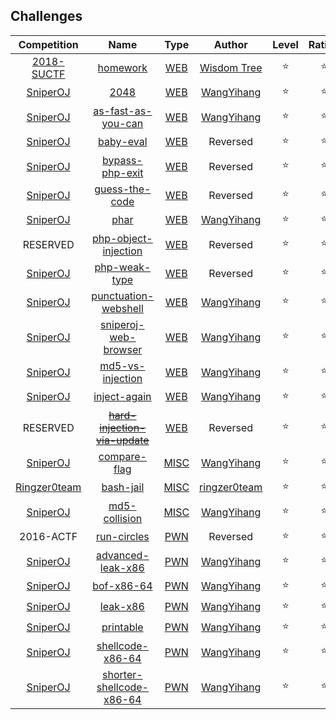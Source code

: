 ## Challenges

| Competition | Name | Type | Author | Level | Rating | Writeup |
| :--: | :--: | :-----: | :-----: | :-----: | :-----: | :-----: |
| [2018-SUCTF](http://suctf.xctf.org.cn/) |[homework](web/2018-suctf-homework)| [WEB](./web) |[Wisdom Tree](https://laworigin.github.io/)|:star:|:star:|RESERVED|
| [SniperOJ](https://www.sniperoj.com/) |[2048](web/2048)| [WEB](./web) |[WangYihang](https://github.com/WangYihang)|:star:|:star:|RESERVED|
| [SniperOJ](https://www.sniperoj.com/) |[as-fast-as-you-can](web/as-fast-as-you-can)| [WEB](./web) |[WangYihang](https://github.com/WangYihang)|:star:|:star:|RESERVED|
| [SniperOJ](https://www.sniperoj.com/) |[baby-eval](web/baby-eval)| [WEB](./web) |Reversed|:star:|:star:|RESERVED|
| [SniperOJ](https://www.sniperoj.com/) |[bypass-php-exit](web/bypass-php-exit)| [WEB](./web) |Reversed|:star:|:star:|RESERVED|
| [SniperOJ](https://www.sniperoj.com/) |[guess-the-code](web/guess-the-code)| [WEB](./web) |Reversed|:star:|:star:|RESERVED|
| [SniperOJ](https://www.sniperoj.com/) |[phar](web/phar)| [WEB](./web) |[WangYihang](https://github.com/WangYihang)|:star:|:star:|RESERVED|
| RESERVED |[php-object-injection](web/php-object-injection)| [WEB](./web) |Reversed|:star:|:star:|RESERVED|
| [SniperOJ](https://www.sniperoj.com/) |[php-weak-type](web/php-weak-type)| [WEB](./web) |Reversed|:star:|:star:|RESERVED|
| [SniperOJ](https://www.sniperoj.com/) |[punctuation-webshell](web/punctuation-webshell)| [WEB](./web) |[WangYihang](https://github.com/WangYihang)|:star:|:star:|RESERVED|
| [SniperOJ](https://www.sniperoj.com/) |[sniperoj-web-browser](web/sniperoj-web-browser)| [WEB](./web) |[WangYihang](https://github.com/WangYihang)|:star:|:star:|RESERVED|
| [SniperOJ](https://www.sniperoj.com/) |[md5-vs-injection](web/md5-vs-injection)| [WEB](./web) |[WangYihang](https://github.com/WangYihang)|:star:|:star:|RESERVED|
| [SniperOJ](https://www.sniperoj.com/) |[inject-again](web/inject-again)| [WEB](./web) |[WangYihang](https://github.com/WangYihang)|:star:|:star:|RESERVED|
| RESERVED |~~[hard-injection-via-update](web/hard-injection-via-update)~~| [WEB](./web) |Reversed|:star:|:star:|RESERVED|
| [SniperOJ](https://www.sniperoj.com/) |[compare-flag](misc/compare-flag)| [MISC](./misc) |[WangYihang](https://github.com/WangYihang)|:star:|:star:|RESERVED|
| [Ringzer0team](https://ringzer0team.com/challenges) |[bash-jail](misc/bash-jail)| [MISC](./misc) |[ringzer0team]( https://ringzer0team.com/)|:star:|:star:|RESERVED|
| [SniperOJ](https://www.sniperoj.com/) |[md5-collision](misc/md5-collision)| [MISC](./misc) |[WangYihang](https://github.com/WangYihang)|:star:|:star:|RESERVED|
| 2016-ACTF |[run-circles](pwn/actf-run-circles)| [PWN](./pwn) |Reversed|:star:|:star:|RESERVED|
| [SniperOJ](https://www.sniperoj.com/) |[advanced-leak-x86](pwn/advanced-leak-x86)| [PWN](./pwn) |[WangYihang](https://github.com/WangYihang)|:star:|:star:|RESERVED|
| [SniperOJ](https://www.sniperoj.com/) |[bof-x86-64](pwn/bof-x86-64)| [PWN](./pwn) |[WangYihang](https://github.com/WangYihang)|:star:|:star:|RESERVED|
| [SniperOJ](https://www.sniperoj.com/) |[leak-x86](pwn/leak-x86)| [PWN](./pwn) |[WangYihang](https://github.com/WangYihang)|:star:|:star:|RESERVED|
| [SniperOJ](https://www.sniperoj.com/) |[printable](pwn/printable)| [PWN](./pwn) |[WangYihang](https://github.com/WangYihang)|:star:|:star:|RESERVED|
| [SniperOJ](https://www.sniperoj.com/) |[shellcode-x86-64](pwn/shellcode-x86-64)| [PWN](./pwn) |[WangYihang](https://github.com/WangYihang)|:star:|:star:|RESERVED|
| [SniperOJ](https://www.sniperoj.com/) |[shorter-shellcode-x86-64](pwn/shorter-shellcode-x86-64)| [PWN](./pwn) |[WangYihang](https://github.com/WangYihang)|:star:|:star:|RESERVED|

